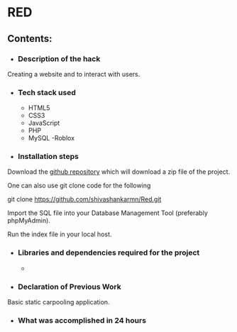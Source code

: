 # RED

## Contents:

* ### Description of the hack

Creating a website and to interact with users. 

* ### Tech stack used
  - HTML5
  - CSS3
  - JavaScript
  - PHP
  - MySQL
  -Roblox
    

* ### Installation steps

Download the [github repository](https://github.com/shivashankarmn/Red/archive/refs/heads/main.zip) which will download a zip file of the project. 

One can also use git clone code for the following


git clone https://github.com/shivashankarmn/Red.git


Import the SQL file into your Database Management Tool (preferably phpMyAdmin).

Run the index file in your local host.

* ### Libraries and dependencies required for the project

  - 


* ### Declaration of Previous Work

Basic static carpooling application.

* ### What was accomplished in 24 hours

  
